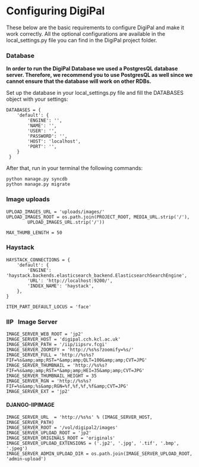 # Configuring DigiPal
 These below are the basic requirements to configure DigiPal and make it work correctly. All the optional configurations are available in the local_settings.py file you can find in the DigiPal project folder.

### Database
**In order to run the DigiPal Database we used a PostgresQL database server. Therefore, we recommend you to use PostgresQL as well since we cannot ensure that the database will work on other RDBs.**

Set up the database in your local_settings.py file and fill the DATABASES object with your settings:


```
DATABASES = {
    'default': {
        'ENGINE': '',
        'NAME': '',
        'USER': '',
        'PASSWORD': '',
        'HOST': 'localhost',
        'PORT': '',
    }
 }

```
After that, run in your terminal the following commands:


```
python manage.py syncdb
python manage.py migrate
```

### Image uploads

```
UPLOAD_IMAGES_URL = 'uploads/images/'
UPLOAD_IMAGES_ROOT = os.path.join(PROJECT_ROOT, MEDIA_URL.strip('/'),
        UPLOAD_IMAGES_URL.strip('/'))

MAX_THUMB_LENGTH = 50
```

### Haystack

```
HAYSTACK_CONNECTIONS = {
    'default': {
        'ENGINE': 'haystack.backends.elasticsearch_backend.ElasticsearchSearchEngine',
        'URL': 'http://localhost:9200/',
        'INDEX_NAME': 'haystack',
    },
}

ITEM_PART_DEFAULT_LOCUS = 'face'

```

### IIP   Image Server

```
IMAGE_SERVER_WEB_ROOT = 'jp2'
IMAGE_SERVER_HOST = 'digipal.cch.kcl.ac.uk'
IMAGE_SERVER_PATH = '/iip/iipsrv.fcgi'
IMAGE_SERVER_ZOOMIFY = 'http://%s%s?zoomify=%s/'
IMAGE_SERVER_FULL = 'http://%s%s?FIF=%s&amp;amp;RST=*&amp;amp;QLT=100&amp;amp;CVT=JPG'
IMAGE_SERVER_THUMBNAIL = 'http://%s%s?FIF=%s&amp;amp;RST=*&amp;amp;HEI=35&amp;amp;CVT=JPG'
IMAGE_SERVER_THUMBNAIL_HEIGHT = 35
IMAGE_SERVER_RGN = 'http://%s%s?FIF=%s&amp;%s&amp;RGN=%f,%f,%f,%f&amp;CVT=JPG'
IMAGE_SERVER_EXT = 'jp2'
```

#### DJANGO-IIPIMAGE

```
IMAGE_SERVER_URL  = 'http://%s%s' % (IMAGE_SERVER_HOST, IMAGE_SERVER_PATH)
IMAGE_SERVER_ROOT = '/vol/digipal2/images'
IMAGE_SERVER_UPLOAD_ROOT = 'jp2'
IMAGE_SERVER_ORIGINALS_ROOT = 'originals'
IMAGE_SERVER_UPLOAD_EXTENSIONS = ('.jp2', '.jpg', '.tif', '.bmp', '.jpeg')
IMAGE_SERVER_ADMIN_UPLOAD_DIR = os.path.join(IMAGE_SERVER_UPLOAD_ROOT, 'admin-upload')
```
 